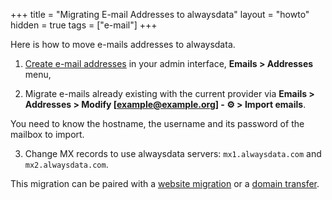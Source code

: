+++
title = "Migrating E-mail Addresses to alwaysdata"
layout = "howto"
hidden = true
tags = ["e-mail"]
+++

Here is how to move e-mails addresses to alwaysdata.


1. [Create e-mail addresses](e-mails/create-an-e-mail-address) in your admin interface, **Emails > Addresses** menu,

2. Migrate e-mails already existing with the current provider via **Emails > Addresses > Modify [example@example.org] -  ⚙️ > Import emails**.

You need to know the hostname, the username and its password of the mailbox to import.

3. Change MX records to use alwaysdata servers: `mx1.alwaysdata.com` and `mx2.alwaysdata.com`.

This migration can be paired with a [website migration](sites/transfer-in) or a [domain transfer](domains/transfer-a-domain).
